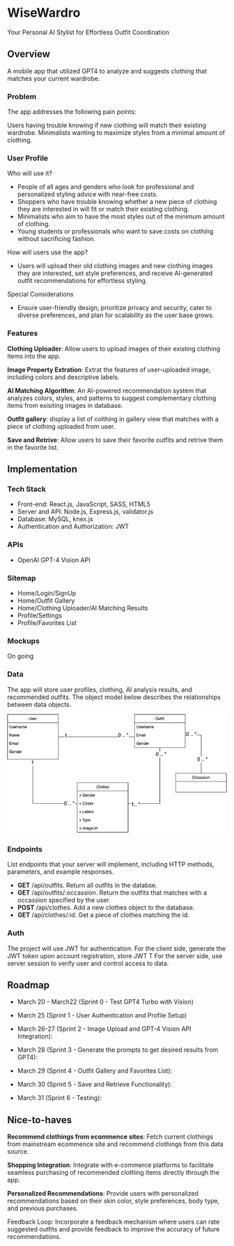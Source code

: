 # WiseWardro

Your Personal AI Stylist for Effortless Outfit Coordination

## Overview

A mobile app that utilized GPT4 to analyze and suggests clothing that matches your current wardrobe.

### Problem

The app addresses the following pain points:

Users having trouble knowing if new clothing will match their existing wardrobe.
Minimalists wanting to maximize styles from a minimal amount of clothing.

### User Profile

Who will use it?

- People of all ages and genders who look for professional and personalized styling advice with near-free costs.
- Shoppers who have trouble knowing whether a new piece of clothing they are interested in will fit or match their existing clothing.
- Minimalists who aim to have the most styles out of the minimum amount of clothing.
- Young students or professionals who want to save costs on clothing without sacrificing fashion.

How will users use the app?

- Users will upload their old clothing images and new clothing images they are interested, set style preferences, and receive AI-generated outfit recommendations for effortless styling.

Special Considerations

- Ensure user-friendly design, prioritize privacy and security, cater to diverse preferences, and plan for scalability as the user base grows.

### Features

**Clothing Uploader**: Allow users to upload images of their existing clothing items into the app.

**Image Property Extration**: Extrat the features of user-uploaded image, including colors and descriptive labels.

**AI Matching Algorithm**: An AI-powered recommendation system that analyzes colors, styles, and patterns to suggest complementary clothing items from exisiting images in database.

**Outfit gallery**: display a list of colthing in gallery view that matches with a piece of clothing uploaded from user.

**Save and Retrive**: Allow users to save their favorite outfits and retrive them in the favorite list.

## Implementation

### Tech Stack

- Front-end: React.js, JavaScript, SASS, HTML5
- Server and API: Node.js, Express.js, validator.js
- Database: MySQL, knex.js
- Authentication and Authorization: JWT

### APIs

- OpenAI GPT-4 Vision API

### Sitemap

- Home/Login/SignUp
- Home/Outfit Gallery
- Home/Clothing Uploader/AI Matching Results
- Profile/Settings
- Profile/Favorites List

### Mockups

On going

### Data

The app will store user profiles, clothing, AI analysis results, and recommended outfits. The object model below describes the relationships between data objects.

![Object Model](/ObjectModel.jpg)

### Endpoints

List endpoints that your server will implement, including HTTP methods, parameters, and example responses.

- **GET** /api/outfits. Return all outfits in the databse.
- **GET** /api/outfits/:occassion. Return the outfits that matches with a occassion specified by the user.
- **POST** /api/clothes. Add a new clothes object to the database.
- **GET** /api/clothes/:id. Get a piece of clothes matching the id.

### Auth

The project will use JWT for authentication.
For the client side, generate the JWT token upon account registration, store JWT T
For the server side, use server session to verify user and control access to data.

## Roadmap

- March 20 - March22 (Sprint 0 - Test GPT4 Turbo with Vision)

- March 25 (Sprint 1 - User Authentication and Profile Setup)

- March 26-27 (Sprint 2 - Image Upload and GPT-4 Vision API Integration):

- March 28 (Sprint 3 - Generate the prompts to get desired results from GPT4):

- March 29 (Sprint 4 - Outfit Gallery and Favorites List):

- March 30 (Sprint 5 - Save and Retrieve Functionality):

- March 31 (Sprint 6 - Testing):

## Nice-to-haves

**Recommend clothings from ecommence sites**: Fetch current clothings from mainstream ecommence site and recommend clothings from this data source.

**Shopping Integration**: Integrate with e-commerce platforms to facilitate seamless purchasing of recommended clothing items directly through the app.

**Personalized Recommendations**: Provide users with personalized recommendations based on their skin color, style preferences, body type, and previous purchases.

Feedback Loop: Incorporate a feedback mechanism where users can rate suggested outfits and provide feedback to improve the accuracy of future recommendations.
